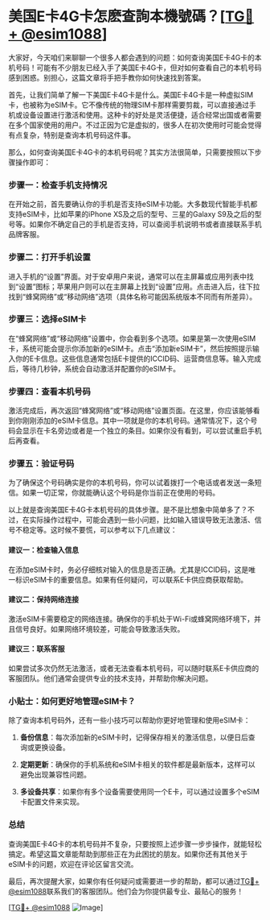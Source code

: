 # 美国E卡4G卡怎麽查詢本機號碼？[[TG💪+ @esim1088](https://t.me/s/esim1088)]

大家好，今天咱们来聊聊一个很多人都会遇到的问题：如何查询美国E卡4G卡的本机号码！可能有不少朋友已经入手了美国E卡4G卡，但对如何查看自己的本机号码感到困惑。别担心，这篇文章将手把手教你如何快速找到答案。

首先，让我们简单了解一下美国E卡4G卡是什么。美国E卡4G卡是一种虚拟SIM卡，也被称为eSIM卡。它不像传统的物理SIM卡那样需要剪裁，可以直接通过手机或设备设置进行激活和使用。这种卡的好处是灵活便捷，适合经常出国或者需要在多个国家使用的用户。不过正因为它是虚拟的，很多人在初次使用时可能会觉得有点复杂，特别是查询本机号码这件事。

那么，如何查询美国E卡4G卡的本机号码呢？其实方法很简单，只需要按照以下步骤操作即可：

### 步骤一：检查手机支持情况

在开始之前，首先要确认你的手机是否支持eSIM卡功能。大多数现代智能手机都支持eSIM卡，比如苹果的iPhone XS及之后的型号、三星的Galaxy S9及之后的型号等。如果你不确定自己的手机是否支持，可以查阅手机说明书或者直接联系手机品牌客服。

### 步骤二：打开手机设置

进入手机的“设置”界面。对于安卓用户来说，通常可以在主屏幕或应用列表中找到“设置”图标；苹果用户则可以在主屏幕上找到“设置”应用。点击进入后，往下拉找到“蜂窝网络”或“移动网络”选项（具体名称可能因系统版本不同而有所差异）。

### 步骤三：选择eSIM卡

在“蜂窝网络”或“移动网络”设置中，你会看到多个选项。如果是第一次使用eSIM卡，系统可能会提示你添加新的eSIM卡。点击“添加新eSIM卡”，然后按照提示输入你的E卡信息。这些信息通常包括E卡提供的ICCID码、运营商信息等。输入完成后，等待几秒钟，系统会自动激活并配置你的eSIM卡。

### 步骤四：查看本机号码

激活完成后，再次返回“蜂窝网络”或“移动网络”设置页面。在这里，你应该能够看到你刚刚添加的eSIM卡信息。其中一项就是你的本机号码。通常情况下，这个号码会显示在卡名旁边或者是一个独立的条目。如果你没有看到，可以尝试重启手机后再查看。

### 步骤五：验证号码

为了确保这个号码确实是你的本机号码，你可以试着拨打一个电话或者发送一条短信。如果一切正常，你就能确认这个号码是你当前正在使用的号码。

以上就是查询美国E卡4G卡本机号码的具体步骤。是不是比想象中简单多了？不过，在实际操作过程中，可能会遇到一些小问题，比如输入错误导致无法激活、信号不稳定等。这时候不要慌，可以参考以下几点建议：

#### 建议一：检查输入信息

在添加eSIM卡时，务必仔细核对输入的信息是否正确。尤其是ICCID码，这是唯一标识eSIM卡的重要信息。如果有任何疑问，可以联系E卡供应商获取帮助。

#### 建议二：保持网络连接

激活eSIM卡需要稳定的网络连接。确保你的手机处于Wi-Fi或蜂窝网络环境下，并且信号良好。如果网络环境较差，可能会导致激活失败。

#### 建议三：联系客服

如果尝试多次仍然无法激活，或者无法查看本机号码，可以随时联系E卡供应商的客服团队。他们通常会提供专业的技术支持，并帮助你解决问题。

### 小贴士：如何更好地管理eSIM卡？

除了查询本机号码外，还有一些小技巧可以帮助你更好地管理和使用eSIM卡：

1. **备份信息**：每次添加新的eSIM卡时，记得保存相关的激活信息，以便日后查询或更换设备。
   
2. **定期更新**：确保你的手机系统和eSIM卡相关的软件都是最新版本，这样可以避免出现兼容性问题。

3. **多设备共享**：如果你有多个设备需要使用同一个E卡，可以通过设置多个eSIM卡配置文件来实现。

### 总结

查询美国E卡4G卡的本机号码并不复杂，只要按照上述步骤一步步操作，就能轻松搞定。希望这篇文章能帮助到那些正在为此困扰的朋友。如果你还有其他关于eSIM卡的问题，欢迎在评论区留言交流。

最后，再次提醒大家，如果你有任何疑问或需要进一步的帮助，都可以通过[TG💪+ @esim1088](https://t.me/s/esim1088)联系我们的客服团队。他们会为你提供最专业、最贴心的服务！

[[TG💪+ @esim1088](https://t.me/s/esim1088) ![Image](https://i.postimg.cc/4NQfJmqS/Snipaste-2025-05-13-00-14-12.png)]